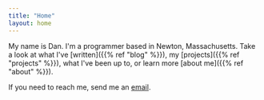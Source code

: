 ```yaml
---
title: "Home"
layout: home
---
```


My name is Dan. I'm a programmer based in Newton, Massachusetts. Take a look at what I've [written]({{% ref "blog" %}}), my
[projects]({{% ref "projects" %}}), what I've been up to, or learn more [about me]({{% ref "about" %}}).

If you need to reach me, send me an [email](mailto:dan@dancarroll.org).